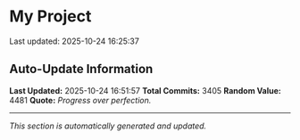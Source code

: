 # My Project


Last updated: 2025-10-24 16:25:37




















































































































































































































































































































































































































































































































































































































































































































































































































































































































































































































































































































































































































































































































































































































































































































































































































































































































































































































































































































































































































































































































































































































































































































































































































































































































































































































































































































































































































































































































































































































































































































































































































































































































































































































































































































































































































































































































































































































































































































































## Auto-Update Information

**Last Updated:** 2025-10-24 16:51:57
**Total Commits:** 3405
**Random Value:** 4481
**Quote:** _Progress over perfection._

---
_This section is automatically generated and updated._